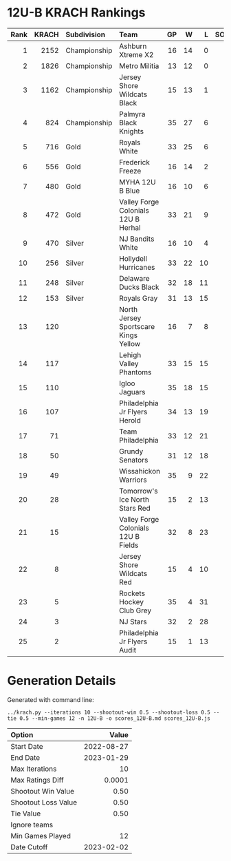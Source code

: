 # 12U-B KRACH Rankings
Rank|KRACH|Subdivision|Team|GP|W|L|SOW|SOL|T|SoS
---:|---:|:---|:---|---:|---:|---:|---:|---:|---:|---:
1|2152|Championship|Ashburn Xtreme X2|16|14|0|1|1|0|407
2|1826|Championship|Metro Militia|13|12|0|0|1|0|294
3|1162|Championship|Jersey Shore Wildcats Black|15|13|1|1|0|0|356
4|824|Championship|Palmyra Black Knights|35|27|6|1|1|0|380
5|716|Gold|Royals White|33|25|6|0|2|0|353
6|556|Gold|Frederick Freeze|16|14|2|0|0|0|106
7|480|Gold|MYHA 12U B Blue|16|10|6|0|0|0|445
8|472|Gold|Valley Forge Colonials 12U B Herhal|33|21|9|1|2|0|429
9|470|Silver|NJ Bandits White|16|10|4|1|1|0|416
10|256|Silver|Hollydell Hurricanes|33|22|10|1|0|0|314
11|248|Silver|Delaware Ducks Black|32|18|11|2|1|0|334
12|153|Silver|Royals Gray|31|13|15|1|2|0|388
13|120||North Jersey Sportscare Kings Yellow|16|7|8|1|0|0|515
14|117||Lehigh Valley Phantoms|33|15|15|2|1|0|252
15|110||Igloo Jaguars|35|18|15|1|1|0|194
16|107||Philadelphia Jr Flyers Herold|34|13|19|1|1|0|310
17|71||Team Philadelphia|33|12|21|0|0|0|339
18|50||Grundy Senators|31|12|18|0|1|0|303
19|49||Wissahickon Warriors|35|9|22|2|2|0|298
20|28||Tomorrow's Ice North Stars Red|15|2|13|0|0|0|568
21|15||Valley Forge Colonials 12U B Fields|32|8|23|1|0|0|213
22|8||Jersey Shore Wildcats Red|15|4|10|0|1|0|317
23|5||Rockets Hockey Club Grey|35|4|31|0|0|0|341
24|3||NJ Stars|32|2|28|2|0|0|225
25|2||Philadelphia Jr Flyers Audit|15|1|13|0|1|0|102
# Generation Details

Generated with command line:
```
../krach.py --iterations 10 --shootout-win 0.5 --shootout-loss 0.5 --tie 0.5 --min-games 12 -n 12U-B -o scores_12U-B.md scores_12U-B.js
```

| Option | Value |
| :----- | ----: |
| Start Date | 2022-08-27 |
| End Date | 2023-01-29 |
| Max Iterations | 10 |
| Max Ratings Diff | 0.0001 |
| Shootout Win Value | 0.50 |
| Shootout Loss Value | 0.50 |
| Tie Value | 0.50 |
| Ignore teams |  |
| Min Games Played | 12 |
| Date Cutoff | 2023-02-02 |

